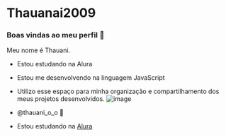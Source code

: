 # Thauanai2009
### Boas vindas ao meu perfil 💙

 Meu nome é Thauani.
 
- Estou estudando na Alura
- Estou me desenvolvendo na linguagem JavaScript
- Utilizo esse espaço para minha organização e compartilhamento dos meus projetos desenvolvidos.
   ![image](https://github.com/user-attachments/assets/fd3b81e4-859e-46e6-bad5-168d10e233dc)
 
- @thauani_o_o 💙
- Estou estudando na [Alura](https://www.alura.com.br)
